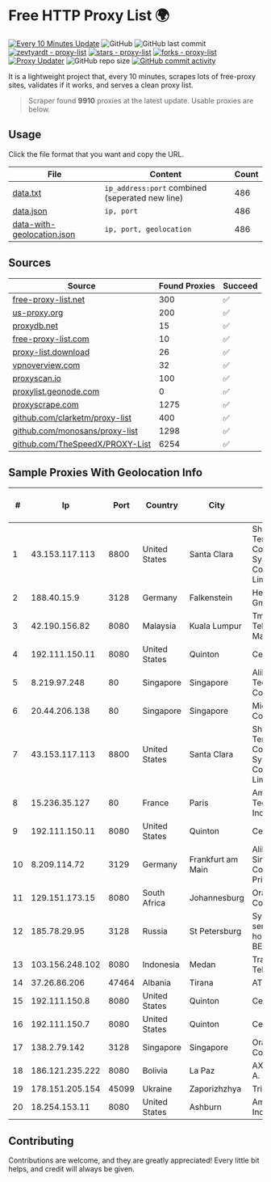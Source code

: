
# Free HTTP Proxy List 🌍

[![Every 10 Minutes Update](https://github.com/mertguvencli/http-proxy-list/actions/workflows/main.yml/badge.svg?branch=main)](https://github.com/mertguvencli/http-proxy-list/actions/workflows/main.yml)
![GitHub](https://img.shields.io/github/license/mertguvencli/http-proxy-list)
![GitHub last commit](https://img.shields.io/github/last-commit/mertguvencli/http-proxy-list)
[![zevtyardt - proxy-list](https://img.shields.io/static/v1?label=zevtyardt&message=proxy-list&color=blue&logo=github)](https://github.com/zevtyardt/proxy-list "Go to GitHub repo")
[![stars - proxy-list](https://img.shields.io/github/stars/zevtyardt/proxy-list?style=social)](https://github.com/zevtyardt/proxy-list)
[![forks - proxy-list](https://img.shields.io/github/forks/zevtyardt/proxy-list?style=social)](https://github.com/zevtyardt/proxy-list)
[![Proxy Updater](https://github.com/zevtyardt/proxy-list/workflows/Proxy%20Updater/badge.svg)](https://github.com/zevtyardt/proxy-list/actions?query=workflow:"Proxy+Updater")
![GitHub repo size](https://img.shields.io/github/repo-size/zevtyardt/proxy-list)
[![GitHub commit activity](https://img.shields.io/github/commit-activity/m/zevtyardt/proxy-list?logo=commits)](https://github.com/zevtyardt/proxy-list/commits/main)

It is a lightweight project that, every 10 minutes, scrapes lots of free-proxy sites, validates if it works, and serves a clean proxy list.

> Scraper found **9910** proxies at the latest update. Usable proxies are below.

## Usage

Click the file format that you want and copy the URL.

|File|Content|Count|
|----|-------|-----|
|[data.txt](https://raw.githubusercontent.com/mertguvencli/http-proxy-list/main/proxy-list/data.txt)|`ip_address:port` combined (seperated new line)|486|
|[data.json](https://raw.githubusercontent.com/mertguvencli/http-proxy-list/main/proxy-list/data.json)|`ip, port`|486|
|[data-with-geolocation.json](https://raw.githubusercontent.com/mertguvencli/http-proxy-list/main/proxy-list/data-with-geolocation.json)|`ip, port, geolocation`|486|

## Sources

|Source|Found Proxies|Succeed|
|------|-------------|-------|
|[free-proxy-list.net](https://free-proxy-list.net)|300|✅|
|[us-proxy.org](https://www.us-proxy.org)|200|✅|
|[proxydb.net](http://proxydb.net)|15|✅|
|[free-proxy-list.com](https://free-proxy-list.com/?page=&port=&type%5B%5D=http&type%5B%5D=https&up_time=0&search=Search)|10|✅|
|[proxy-list.download](https://www.proxy-list.download/HTTP)|26|✅|
|[vpnoverview.com](https://vpnoverview.com/privacy/anonymous-browsing/free-proxy-servers)|32|✅|
|[proxyscan.io](https://www.proxyscan.io)|100|✅|
|[proxylist.geonode.com](https://proxylist.geonode.com/api/proxy-list?limit=300&page=1&sort_by=lastChecked&sort_type=desc&protocols=http,https)|0|✅|
|[proxyscrape.com](https://api.proxyscrape.com/v2/?request=displayproxies&protocol=http&timeout=10000&country=all&ssl=all&anonymity=all)|1275|✅|
|[github.com/clarketm/proxy-list](https://raw.githubusercontent.com/clarketm/proxy-list/master/proxy-list-raw.txt)|400|✅|
|[github.com/monosans/proxy-list](https://raw.githubusercontent.com/monosans/proxy-list/main/proxies/http.txt)|1298|✅|
|[github.com/TheSpeedX/PROXY-List](https://raw.githubusercontent.com/TheSpeedX/PROXY-List/master/http.txt)|6254|✅|


## Sample Proxies With Geolocation Info

|#|Ip|Port|Country|City|Internet Service Provider|
|-|--|----|-------|----|-------------------------|
|1|43.153.117.113|8800|United States|Santa Clara|Shenzhen Tencent Computer Systems Company Limited|
|2|188.40.15.9|3128|Germany|Falkenstein|Hetzner Online GmbH|
|3|42.190.156.82|8080|Malaysia|Kuala Lumpur|Tmnet, Telekom Malaysia Bhd.|
|4|192.111.150.11|8080|United States|Quinton|Centrilogic|
|5|8.219.97.248|80|Singapore|Singapore|Alibaba (US) Technology Co., Ltd.|
|6|20.44.206.138|80|Singapore|Singapore|Microsoft Corporation|
|7|43.153.117.113|8800|United States|Santa Clara|Shenzhen Tencent Computer Systems Company Limited|
|8|15.236.35.127|80|France|Paris|Amazon Technologies Inc.|
|9|192.111.150.11|8080|United States|Quinton|Centrilogic|
|10|8.209.114.72|3129|Germany|Frankfurt am Main|Alibaba.com Singapore E-Commerce Private Limited|
|11|129.151.173.15|8080|South Africa|Johannesburg|Oracle Corporation|
|12|185.78.29.95|3128|Russia|St Petersburg|System servers virtual hosting BEGET.RU|
|13|103.156.248.102|8080|Indonesia|Medan|Trans Media Telekomunikasi|
|14|37.26.86.206|47464|Albania|Tirana|ATU|
|15|192.111.150.8|8080|United States|Quinton|Centrilogic|
|16|192.111.150.7|8080|United States|Quinton|Centrilogic|
|17|138.2.79.142|3128|Singapore|Singapore|Oracle Corporation|
|18|186.121.235.222|8080|Bolivia|La Paz|AXS Bolivia S. A.|
|19|178.151.205.154|45099|Ukraine|Zaporizhzhya|Triolan|
|20|18.254.153.11|8080|United States|Ashburn|Amazon.com, Inc.|



## Contributing

Contributions are welcome, and they are greatly appreciated! Every
little bit helps, and credit will always be given.


